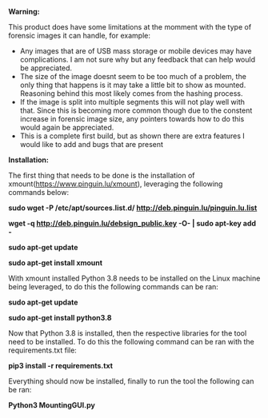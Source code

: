 **Warning:**

This product does have some limitations at the momment with the type of forensic images it can handle, for example:
- Any images that are of USB mass storage or mobile devices may have complications. I am not sure why but any feedback that can help would be appreciated.
- The size of the image doesnt seem to be too much of a problem, the only thing that happens is it may take a little bit to show as mounted. Reasoning behind this most likely comes from the hashing process.
- If the image is split into multiple segments this will not play well with that. Since this is becoming more common though due to the constent increase in forensic image size, any pointers towards how to do this would again be appreciated.
- This is a complete first build, but as shown there are extra features I would like to add and bugs that are present


**Installation:**

The first thing that needs to be done is the installation of xmount(https://www.pinguin.lu/xmount), leveraging the following commands below:

**sudo wget -P /etc/apt/sources.list.d/ http://deb.pinguin.lu/pinguin.lu.list**

**wget -q http://deb.pinguin.lu/debsign_public.key -O- | sudo apt-key add -**

**sudo apt-get update**

**sudo apt-get install xmount**

With xmount installed Python 3.8 needs to be installed on the Linux machine being leveraged, to do this the following commands can be ran:

**sudo apt-get update**

**sudo apt-get install python3.8**

Now that Python 3.8 is installed, then the respective libraries for the tool need to be installed. To do this the following command can be ran with the requirements.txt file:

**pip3 install -r requirements.txt**

Everything should now be installed, finally to run the tool the following can be ran:

**Python3 MountingGUI.py**
